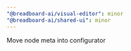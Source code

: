 ```yaml
---
"@breadboard-ai/visual-editor": minor
"@breadboard-ai/shared-ui": minor
---
```


Move node meta into configurator
